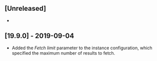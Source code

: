 ## [Unreleased]
-

## [19.9.0] - 2019-09-04
- Added the *Fetch limit* parameter to the instance configuration, which specified the maximum number of results to fetch.
